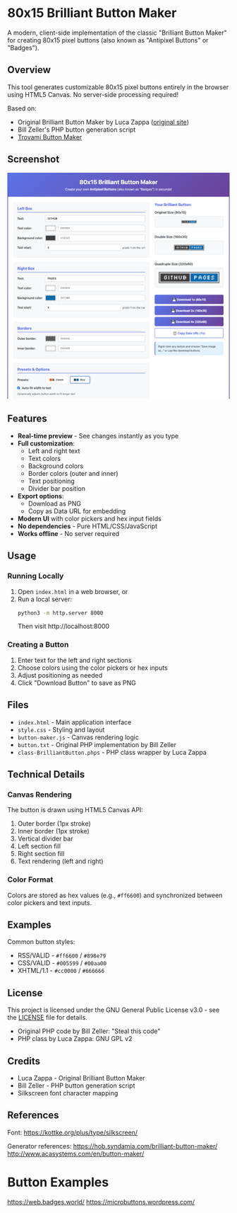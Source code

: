 # 80x15 Brilliant Button Maker

A modern, client-side implementation of the classic "Brilliant Button Maker" for creating 80x15 pixel buttons (also known as "Antipixel Buttons" or "Badges").

## Overview

This tool generates customizable 80x15 pixel buttons entirely in the browser using HTML5 Canvas. No server-side processing required!

Based on:
- Original Brilliant Button Maker by Luca Zappa ([original site](https://hob.syndamia.com/brilliant-button-maker/))
- Bill Zeller's PHP button generation script
- [Trovami Button Maker](https://trovami.altervista.org/en/webmasters/makebutton)

## Screenshot

![Screenshot of the Brilliant Button Maker interface](screenshot.png)



## Features

- **Real-time preview** - See changes instantly as you type
- **Full customization**:
  - Left and right text
  - Text colors
  - Background colors
  - Border colors (outer and inner)
  - Text positioning
  - Divider bar position
- **Export options**:
  - Download as PNG
  - Copy as Data URL for embedding
- **Modern UI** with color pickers and hex input fields
- **No dependencies** - Pure HTML/CSS/JavaScript
- **Works offline** - No server required

## Usage

### Running Locally

1. Open `index.html` in a web browser, or
2. Run a local server:
   ```bash
   python3 -m http.server 8000
   ```
   Then visit http://localhost:8000

### Creating a Button

1. Enter text for the left and right sections
2. Choose colors using the color pickers or hex inputs
3. Adjust positioning as needed
4. Click "Download Button" to save as PNG

## Files

- `index.html` - Main application interface
- `style.css` - Styling and layout
- `button-maker.js` - Canvas rendering logic
- `button.txt` - Original PHP implementation by Bill Zeller
- `class-BrilliantButton.phps` - PHP class wrapper by Luca Zappa

## Technical Details

### Canvas Rendering

The button is drawn using HTML5 Canvas API:
1. Outer border (1px stroke)
2. Inner border (1px stroke)
3. Vertical divider bar
4. Left section fill
5. Right section fill
6. Text rendering (left and right)

### Color Format

Colors are stored as hex values (e.g., `#ff6600`) and synchronized between color pickers and text inputs.

## Examples

Common button styles:
- RSS/VALID - `#ff6600` / `#898e79`
- CSS/VALID - `#005599` / `#00aa00`
- XHTML/1.1 - `#cc0000` / `#666666`

## License

This project is licensed under the GNU General Public License v3.0 - see the [LICENSE](LICENSE) file for details.

- Original PHP code by Bill Zeller: "Steal this code"
- PHP class by Luca Zappa: GNU GPL v2

## Credits

- Luca Zappa - Original Brilliant Button Maker
- Bill Zeller - PHP button generation script
- Silkscreen font character mapping

## References

Font:
https://kottke.org/plus/type/silkscreen/

Generator references:
https://hob.syndamia.com/brilliant-button-maker/
http://www.acasystems.com/en/button-maker/

# Button Examples

https://web.badges.world/
https://microbuttons.wordpress.com/
